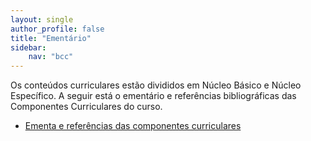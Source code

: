 ```yaml
---
layout: single
author_profile: false
title: "Ementário"
sidebar:
    nav: "bcc"
---
```


Os conteúdos curriculares estão divididos em Núcleo Básico e Núcleo Específico. A seguir está o ementário e referências bibliográficas das Componentes Curriculares do curso.

- [Ementa e referências das componentes curriculares]({{site.url}}/assets/bcc/ementario.pdf) 